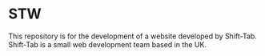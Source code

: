STW
===

This repository is for the development of a website developed by Shift-Tab. Shift-Tab is a small web development team based in the UK.
